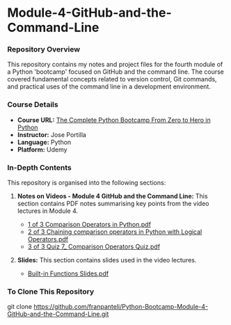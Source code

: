 # Module-4-GitHub-and-the-Command-Line

### Repository Overview

This repository contains my notes and project files for the fourth module of a Python 'bootcamp' focused on GitHub and the command line. The course covered fundamental concepts related to version control, Git commands, and practical uses of the command line in a development environment.

### Course Details
- **Course URL:** [The Complete Python Bootcamp From Zero to Hero in Python](https://www.udemy.com/course/complete-python-bootcamp/?couponCode=ST18MT62524)
- **Instructor:** Jose Portilla
- **Language:** Python
- **Platform:** Udemy

### In-Depth Contents
This repository is organised into the following sections:

1. **Notes on Videos - Module 4 GitHub and the Command Line:**
   This section contains PDF notes summarising key points from the video lectures in Module 4.
   - [1 of 3 Comparison Operators in Python.pdf](Notes%20on%20Videos%20-%20Module%204%20GitHub%20and%20the%20Command%20Line/1%20of%203%20Comparison%20Operators%20in%20Python.pdf)
   - [2 of 3 Chaining comparison operators in Python with Logical Operators.pdf](Notes%20on%20Videos%20-%20Module%204%20GitHub%20and%20the%20Command%20Line/2%20of%203%20Chaining%20comparison%20operators%20in%20Python%20with%20Logical%20Operators.pdf)
   - [3 of 3 Quiz 7_ Comparison Operators Quiz.pdf](Notes%20on%20Videos%20-%20Module%204%20GitHub%20and%20the%20Command%20Line/3%20of%203%20Quiz%207_%20Comparison%20Operators%20Quiz.pdf)

2. **Slides:**
   This section contains slides used in the video lectures.
   - [Built-in Functions Slides.pdf](Built-in%20Functions%20Slides.pdf)

### To Clone This Repository
git clone https://github.com/franpanteli/Python-Bootcamp-Module-4-GitHub-and-the-Command-Line.git
